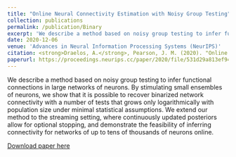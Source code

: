 ```yaml
---
title: "Online Neural Connectivity Estimation with Noisy Group Testing"
collection: publications
permalink: /publication/Binary
excerpt: 'We describe a method based on noisy group testing to infer functional connections in large networks of neurons. By stimulating small ensembles of neurons, we show that it is possible to recover binarized network connectivity with a number of tests that grows only logarithmically with population size under minimal statistical assumptions. We extend our method to the streaming setting, where continuously updated posteriors allow for optional stopping, and demonstrate the feasibility of inferring connectivity for networks of up to tens of thousands of neurons online.'
date: 2020-12-06
venue: 'Advances in Neural Information Processing Systems (NeurIPS)'
citation: <strong>Draelos, A.</strong>, Pearson, J. M. (2020). "Online Neural Connectivity Estimation with Noisy Group Testing." Advances in Neural Information Processing Systems 33.'
paperurl: https://proceedings.neurips.cc/paper/2020/file/531d29a813ef9471aad0a5558d449a73-Paper.pdf
---
```

We describe a method based on noisy group testing to infer functional connections in large networks of neurons. By stimulating small ensembles of neurons, we show that it is possible to recover binarized network connectivity with a number of tests that grows only logarithmically with population size under minimal statistical assumptions. We extend our method to the streaming setting, where continuously updated posteriors allow for optional stopping, and demonstrate the feasibility of inferring connectivity for networks of up to tens of thousands of neurons online.

[Download paper here](https://proceedings.neurips.cc/paper/2020/file/531d29a813ef9471aad0a5558d449a73-Paper.pdf)
